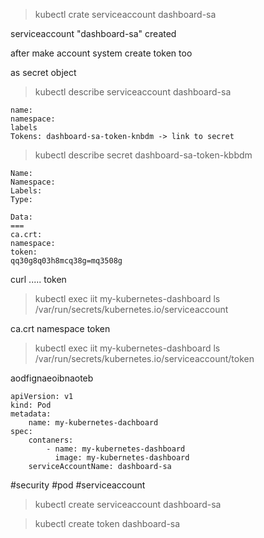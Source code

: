 > kubectl crate serviceaccount dashboard-sa

serviceaccount "dashboard-sa" created

after make account system create token too

as secret object 

>kubectl describe serviceaccount dashboard-sa

```
name:
namespace:
labels
Tokens: dashboard-sa-token-knbdm -> link to secret
```

>kubectl describe secret dashboard-sa-token-kbbdm 

```
Name:
Namespace:
Labels:
Type:

Data:
===
ca.crt:  
namespace:
token:
qq30g8q03h8mcq38g=mq3508g
```

curl ..... token

>kubectl exec iit my-kubernetes-dashboard ls /var/run/secrets/kubernetes.io/serviceaccount

ca.crt namespace token

>kubectl exec iit my-kubernetes-dashboard ls /var/run/secrets/kubernetes.io/serviceaccount/token

aodfignaeoibnaoteb

```
apiVersion: v1
kind: Pod
metadata:
	name: my-kubernetes-dachboard
spec:
	contaners:
		- name: my-kubernetes-dashboard
		  image: my-kubernetes-dashboard
	serviceAccountName: dashboard-sa
```

#security #pod #serviceaccount

> kubectl create serviceaccount dashboard-sa

> kubectl create token dashboard-sa

